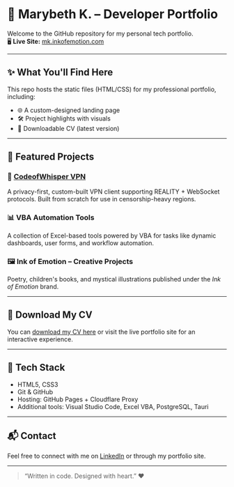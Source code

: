 # 💼 Marybeth K. – Developer Portfolio

Welcome to the GitHub repository for my personal tech portfolio.  
🖥️ **Live Site:** [mk.inkofemotion.com](https://mk.inkofemotion.com)

---

## ✨ What You'll Find Here

This repo hosts the static files (HTML/CSS) for my professional portfolio, including:

- 🌐 A custom-designed landing page
- 🛠️ Project highlights with visuals
- 📄 Downloadable CV (latest version)

---

## 🚀 Featured Projects

### 🔐 [CodeofWhisper VPN](https://github.com/yourusername/codeofwhisper-vpn)
A privacy-first, custom-built VPN client supporting REALITY + WebSocket protocols. Built from scratch for use in censorship-heavy regions.

### 📊 VBA Automation Tools
A collection of Excel-based tools powered by VBA for tasks like dynamic dashboards, user forms, and workflow automation.

### 🖼️ Ink of Emotion – Creative Projects
Poetry, children's books, and mystical illustrations published under the *Ink of Emotion* brand.

---

## 📄 Download My CV

You can [download my CV here](https://mk.inkofemotion.com/MK_CV_Remote_Tech_2025.pdf) or visit the live portfolio site for an interactive experience.

---

## 🔧 Tech Stack

- HTML5, CSS3
- Git & GitHub
- Hosting: GitHub Pages + Cloudflare Proxy
- Additional tools: Visual Studio Code, Excel VBA, PostgreSQL, Tauri

---

## 📬 Contact

Feel free to connect with me on [LinkedIn](https://www.linkedin.com/in/marybeth-k-29a538372) or through my portfolio site.

---

> “Written in code. Designed with heart.” ❤️
